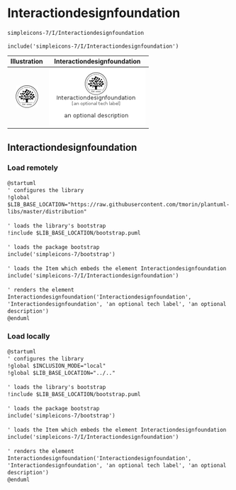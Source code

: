 # Interactiondesignfoundation


```text
simpleicons-7/I/Interactiondesignfoundation
```

```text
include('simpleicons-7/I/Interactiondesignfoundation')
```



| Illustration | Interactiondesignfoundation |
| :---: | :---: |
| ![illustration for Illustration](../../simpleicons-7/I/Interactiondesignfoundation.png) | ![illustration for Interactiondesignfoundation](../../simpleicons-7/I/Interactiondesignfoundation.Local.png) |




## Interactiondesignfoundation

### Load remotely
```plantuml
@startuml
' configures the library
!global $LIB_BASE_LOCATION="https://raw.githubusercontent.com/tmorin/plantuml-libs/master/distribution"

' loads the library's bootstrap
!include $LIB_BASE_LOCATION/bootstrap.puml

' loads the package bootstrap
include('simpleicons-7/bootstrap')

' loads the Item which embeds the element Interactiondesignfoundation
include('simpleicons-7/I/Interactiondesignfoundation')

' renders the element
Interactiondesignfoundation('Interactiondesignfoundation', 'Interactiondesignfoundation', 'an optional tech label', 'an optional description')
@enduml
```

### Load locally
```plantuml
@startuml
' configures the library
!global $INCLUSION_MODE="local"
!global $LIB_BASE_LOCATION="../.."

' loads the library's bootstrap
!include $LIB_BASE_LOCATION/bootstrap.puml

' loads the package bootstrap
include('simpleicons-7/bootstrap')

' loads the Item which embeds the element Interactiondesignfoundation
include('simpleicons-7/I/Interactiondesignfoundation')

' renders the element
Interactiondesignfoundation('Interactiondesignfoundation', 'Interactiondesignfoundation', 'an optional tech label', 'an optional description')
@enduml
```

